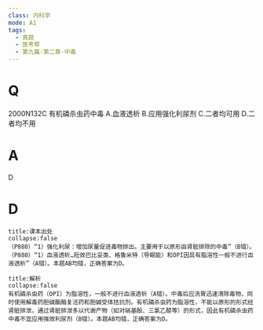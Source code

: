 ```yaml
---
class: 内科学
mode: A1
tags:
  - 真题
  - 医考帮
  - 第九篇-第二章-中毒
---
```


# Q
2000N132C 有机磷杀虫药中毒
A.血液透析
B.应用强化利尿剂
C.二者均可用
D.二者均不用

# A
D
# D
```ad-note
title:课本出处
collapse:false
（P880）“1）强化利尿：增加尿量促进毒物排出。主要用于以原形由肾脏排除的中毒”（B错）。（P880）“1）血液透析…短效巴比妥类、格鲁米特（导眠能）和OPI因具有脂溶性一般不进行血液透析”（A错）。本题AB均错，正确答案为D。
```

```ad-summary
title:解析
collapse:false
有机磷杀虫药（OPI）为脂溶性，一般不进行血液透析（A错）。中毒后应洗胃迅速清除毒物，同时使用解毒药胆碱酯酶复活药和胆碱受体拮抗剂。有机磷杀虫药为脂溶性，不能以原形的形式经肾脏排泄，通过肾脏排泄多以代谢产物（如对硝基酚、三氯乙醇等）的形式，因此有机磷杀虫药中毒不宜应用强效利尿剂（B错）。本题AB均错，正确答案为D。
```


